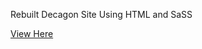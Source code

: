 Rebuilt Decagon Site Using HTML and SaSS

[View Here](https://mab-decagon-site.netlify.app/?target=_blank)
